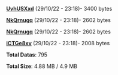 [**UvhUSXxd**](/data/UvhUSXxd.txt) (29/10/22 - 23:18)- 3400 bytes

[**NkQrnugq**](/data/NkQrnugq.txt) (29/10/22 - 23:18)- 2602 bytes

[**NkQrnugq**](/data/NkQrnugq.txt) (29/10/22 - 23:18)- 2602 bytes

[**iCTGe8xv**](/data/iCTGe8xv.txt) (29/10/22 - 23:18)- 2008 bytes

**Total Datas**: 795

**Total Size**: 4.88 MB / 4.9 MB